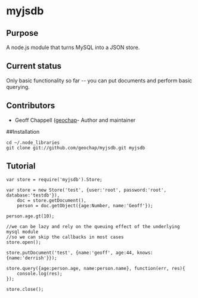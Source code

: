 # myjsdb

## Purpose

A node.js module that turns MySQL into a JSON store.

## Current status

Only basic functionality so far -- you can put documents and perform basic querying.

## Contributors

* Geoff Chappell ([geochap](https://github.com/geochap)- Author and maintainer

##Installation

	cd ~/.node_libraries
	git clone git://github.com/geochap/myjsdb.git myjsdb

## Tutorial

    var store = require('myjsdb').Store;

    var store = new Store('test', {user:'root', password:'root', database:'testdb'}),
        doc = store.getDocument(),
        person = doc.getObject({age:Number, name:'Geoff'});

    person.age.gt(10);

    //we can be lazy and rely on the queuing effect of the underlying mysql module
    //so we can skip the callbacks in most cases
    store.open();

    store.putDocument('test', {name:'geoff', age:44, knows:{name:'derrish'}});

    store.query({age:person.age, name:person.name}, function(err, res){
        console.log(res);
    });

    store.close();

